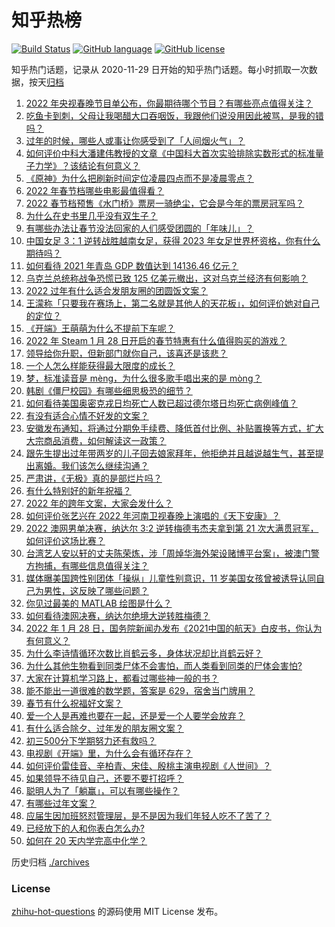 # 知乎热榜
[![Build Status](https://github.com/ToWeLong/zhihu-hot-questions/workflows/CI/badge.svg)](https://github.com/ToWeLong/zhihu-hot-questions/actions)
[![GitHub language](https://img.shields.io/badge/language-golang-orange.svg)](https://golang.org/)
[![GitHub license](https://img.shields.io/github/license/ToWeLong/zhihu-hot-questions)](https://github.com/ToWeLong/zhihu-hot-questions/blob/main/LICENSE)

知乎热门话题，记录从 2020-11-29 日开始的知乎热门话题。每小时抓取一次数据，按天[归档](./archives)

<!-- BEGIN -->

1. [2022 年央视春晚节目单公布，你最期待哪个节目？有哪些亮点值得关注？](https://www.zhihu.com/question/514130713)
1. [吃鱼卡到刺，父母让我喝醋大口吞咽饭，我跟他们说没用因此被骂，是我的错吗？](https://www.zhihu.com/question/513683468)
1. [过年的时候，哪些人或事让你感受到了「人间烟火气」？](https://www.zhihu.com/question/513452323)
1. [如何评价中科大潘建伟教授的文章《中国科大首次实验排除实数形式的标准量子力学》？该结论有何意义？](https://www.zhihu.com/question/514070308)
1. [《原神》为什么把刷新时间定位凌晨四点而不是凌晨零点？](https://www.zhihu.com/question/513591888)
1. [2022 年春节档哪些电影最值得看？](https://www.zhihu.com/question/507730482)
1. [2022 春节档预售《水门桥》票房一骑绝尘，它会是今年的票房冠军吗？](https://www.zhihu.com/question/512755204)
1. [为什么在史书里几乎没有双生子？](https://www.zhihu.com/question/41093966)
1. [有哪些办法让春节没法回家的人们感受团圆的「年味儿」？](https://www.zhihu.com/question/512358680)
1. [中国女足 3：1 逆转战胜越南女足，获得 2023 年女足世界杯资格，你有什么期待吗？](https://www.zhihu.com/question/514138455)
1. [如何看待 2021 年青岛 GDP 数值达到 14136.46 亿元？](https://www.zhihu.com/question/513767230)
1. [乌克兰总统称战争恐慌已致 125 亿美元撤出，这对乌克兰经济有何影响？](https://www.zhihu.com/question/513986714)
1. [2022 过年有什么适合发朋友圈的团圆饭文案？](https://www.zhihu.com/question/511952768)
1. [王濛称「只要我在赛场上，第二名就是其他人的天花板」，如何评价她对自己的定位？](https://www.zhihu.com/question/514145837)
1. [《开端》王萌萌为什么不提前下车呢？](https://www.zhihu.com/question/513619005)
1. [2022 年 Steam  1 月 28 日开启的春节特惠有什么值得购买的游戏？](https://www.zhihu.com/question/512005707)
1. [领导给你升职，但新部门就你自己，该喜还是该悲？](https://www.zhihu.com/question/513131214)
1. [一个人怎么样能获得最大限度的成长？](https://www.zhihu.com/question/501669474)
1. [梦，标准读音是 mèng，为什么很多歌手唱出来的是 mòng？](https://www.zhihu.com/question/513065666)
1. [韩剧《僵尸校园》有哪些细思极恐的细节？](https://www.zhihu.com/question/513778495)
1. [如何看待美国奥密克戎日均死亡人数已超过德尔塔日均死亡病例峰值？](https://www.zhihu.com/question/513946514)
1. [有没有适合心情不好发的文案？](https://www.zhihu.com/question/510518312)
1. [安徽发布通知，将通过分期免手续费、降低首付比例、补贴置换等方式，扩大大宗商品消费，如何解读这一政策？](https://www.zhihu.com/question/513684083)
1. [跟先生提出过年带两岁的儿子回去娘家拜年，他拒绝并且越说越生气，甚至提出离婚。我们该怎么继续沟通？](https://www.zhihu.com/question/512299579)
1. [严肃讲，《无极》真的是部烂片吗？](https://www.zhihu.com/question/372060332)
1. [有什么特别好的新年祝福？](https://www.zhihu.com/question/513459467)
1. [2022 年的跨年文案，大家会发什么？](https://www.zhihu.com/question/507455093)
1. [如何评价张艺兴在 2022 年河南卫视春晚上演唱的《天下安康》？](https://www.zhihu.com/question/514114821)
1. [2022 澳网男单决赛，纳达尔 3:2 逆转梅德韦杰夫拿到第 21 次大满贯冠军，如何评价这场比赛？](https://www.zhihu.com/question/514140378)
1. [台湾艺人安以轩的丈夫陈荣炼，涉「周焯华海外架设赌博平台案」，被澳门警方拘捕，有哪些信息值得关注？](https://www.zhihu.com/question/514069352)
1. [媒体曝美国跨性别团体「操纵」儿童性别意识，11 岁美国女孩曾被诱导认同自己为男性，这反映了哪些问题？](https://www.zhihu.com/question/513455905)
1. [你见过最美的 MATLAB 绘图是什么？](https://www.zhihu.com/question/43309577)
1. [如何看待澳网决赛，纳达尔绝境大逆转胜梅德？](https://www.zhihu.com/question/514135012)
1. [2022 年 1 月 28 日，国务院新闻办发布《2021中国的航天》白皮书，你认为有何意义？](https://www.zhihu.com/question/513781293)
1. [为什么李诗情循环次数比肖鹤云多，身体状况却比肖鹤云好？](https://www.zhihu.com/question/512443069)
1. [为什么其他生物看到同类尸体不会害怕，而人类看到同类的尸体会害怕?](https://www.zhihu.com/question/513423431)
1. [大家在计算机学习路上，都看过哪些神一般的书？](https://www.zhihu.com/question/58905568)
1. [能不能出一道很难的数学题，答案是 629，宿舍当门牌用？](https://www.zhihu.com/question/492044679)
1. [春节有什么祝福好文案？](https://www.zhihu.com/question/510288206)
1. [爱一个人是再难也要在一起，还是爱一个人要学会放弃？](https://www.zhihu.com/question/514068733)
1. [有什么适合除夕、过年发的朋友圈文案？](https://www.zhihu.com/question/509827708)
1. [初三500分下学期努力还有救吗？](https://www.zhihu.com/question/511777183)
1. [电视剧《开端》里，为什么会有循环存在？](https://www.zhihu.com/question/513375928)
1. [如何评价雷佳音、辛柏青、宋佳、殷桃主演电视剧《人世间》？](https://www.zhihu.com/question/509511193)
1. [如果领导不待见自己，还要不要打招呼？](https://www.zhihu.com/question/507051986)
1. [聪明人为了「躺赢」，可以有哪些操作？](https://www.zhihu.com/question/508704312)
1. [有哪些过年文案？](https://www.zhihu.com/question/511043055)
1. [应届生因加班怒怼管理层，是不是因为我们年轻人吃不了苦了？](https://www.zhihu.com/question/513618590)
1. [已经放下的人和你表白怎么办?](https://www.zhihu.com/question/514011062)
1. [如何在 20 天内学完高中化学？](https://www.zhihu.com/question/364211177)

<!-- END -->

历史归档 [./archives](./archives)


### License
[zhihu-hot-questions](https://github.com/towelong/zhihu-hot-questions) 的源码使用 MIT License 发布。